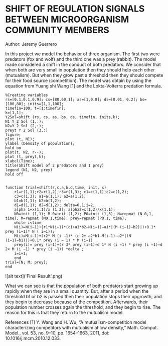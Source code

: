 # SHIFT OF REGULATION SIGNALS BETWEEN MICROORGANISM COMMUNITY MEMBERS

Author: Jeremy Guerrero 

In this project we model the behavior of three organism. The first two were predators (fox and wolf) and the third one was a prey (rabbit). 
The model made considered a shift in the conduct of both predators. We consider that when both are very small in population then they should help each other (mutualism). But when they grow past a threshold then they should compete for their food source (competition). The model was obtain by using the equation from Yuang shi Wang [1] and the Lokta-Volterra predation formula. 

	%Creating variables 
	rs=[0.1,0.1,0.9]; cs=[80,60,1]; as=[1,0.8]; ds=[0.01, 0.2]; bs=[100,80]; inits=[1,1,100];
	timefin=100; t=[1:timefin];
	k=[1,1];
	Y2Sol=shift (rs, cs, as, bs, ds, timefin, inits,k);
	N1 Y 2 Sol (1,:);
	N2=Y 2 Sol (2,:);
	preyt Y 2 Sol (3,:)
	figure;
	plot (t, N1);
	ylabel (Density of population);
	hold on
	plot(t, N2, r--);
	plot (t, preyt,k);
	xlabel(Time);
	title(Shift model of 2 predators and 1 prey)
	legend (N1, N2, prey)
	hold off


	function trial=shift(r,c,a,b,d,time, init, x) 
		r1=r(1,1);r2=r(1,2);r3=r(1,3); c1=c(1,1);c2=c(1,2);
		c3=c(1,3); a1=a(1,1); a2=a(1,2);
		b1=b(1,1); b2=b(1,2);
		d1=d(1,1); d2=d(1,2); delta=0.1;i=2;
		alpha 1=x(1,1)/x (1,2); alpha2=x(1,2)/x(1,1);
		N0=init (1,1); M 0=init (1,2); P0=init (1,3); N=repmat (N 0,1, time); M=repmat (M0,1,time); prey=repmat (P0,1, time);
		while i<time
		N(i)=N(i−1)+(r1*N(i−1)*(c1+a1*b2−N(i−1)−a1*|(M (i−1)−b2)|)+0.1* prey (i−1)* N ( i−1)); 
		M(i)=M(i−1)+(r2* M (i −1)* (c 2+ a2*b1–M(i−1)—a2*|(N (i−1)−b1)|)+0.1* prey (i − 1) * M (i−1) 
		prey(i)= prey (i−1)+(r 3* prey (i−1)−d 1* N (i −1) * prey (i −1)−d 2× M (i −1) * prey (i −1)) *delta ;
		i=i+1; 
		end
	trial=[N; M; prey];
	end

![alt text]('Final Result'.png)

What we can see is that the population of both predators start growing up rapidly when they are in a small quantity. But, after a period when the threshold b1 or b2 is passed then their population stops their upgrowth, and they begin to decrease because of the competition. Afterwards, their population number crosses again the threshold, and they begin to rise. The reason for this is that they return to the mutualism model.



References
[1]	Y. Wang and H. Wu, “A mutualism-competition model characterizing competitors with mutualism at low density,” Math. Comput. Model., vol. 53, no. 9–10, pp. 1654–1663, 2011, doi: 10.1016/j.mcm.2010.12.033.

